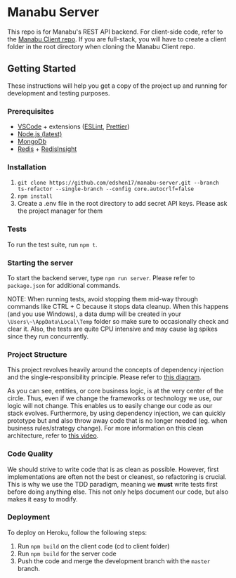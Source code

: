 # Manabu Server
This repo is for Manabu's REST API backend. For client-side code, refer to the [Manabu Client repo](https://github.com/edshen17/manabu-client.git). If you are full-stack, you will have to create a client folder in the root directory when cloning the Manabu Client repo.

## Getting Started

These instructions will help you get a copy of the project up and running for development and testing purposes. 

### Prerequisites

* [VSCode](https://code.visualstudio.com/download) + extensions ([ESLint](https://marketplace.visualstudio.com/items?itemName=dbaeumer.vscode-eslint), [Prettier](https://marketplace.visualstudio.com/items?itemName=esbenp.prettier-vscode))
* [Node.js (latest)](https://nodejs.org/en/download/)
* [MongoDb](https://www.mongodb.com/try/download/community)
* [Redis](https://redis.io/download) + [RedisInsight](https://redis.com/redis-enterprise/redis-insight/)

### Installation
1. `git clone https://github.com/edshen17/manabu-server.git --branch ts-refactor --single-branch --config core.autocrlf=false`
2. `npm install`
3. Create a .env file in the root directory to add secret API keys. Please ask the project manager for them

### Tests
To run the test suite, run `npm t`.

### Starting the server
To start the backend server, type `npm run server`. Please refer to `package.json` for additional commands.

NOTE: 
When running tests, avoid stopping them mid-way through commands like CTRL + C because it stops data cleanup. When this happens (and you use Windows), a data dump will be created in your `\Users\~\AppData\Local\Temp` folder so make sure to occasionally check and clear it. Also, the tests are quite CPU intensive and may cause lag spikes since they run concurrently.

### Project Structure
This project revolves heavily around the concepts of dependency injection and the single-responsibility principle. Please refer to [this diagram](https://blog.cleancoder.com/uncle-bob/images/2012-08-13-the-clean-architecture/CleanArchitecture.jpg).

As you can see, entities, or core business logic, is at the very center of the circle. Thus, even if we change the frameworks or technology we use, our logic will not change. This enables us to easily change our code as our stack evolves. Furthermore, by using dependency injection, we can quickly prototype but and also throw away code that is no longer needed (eg. when business rules/strategy change). For more information on this clean architecture, refer to [this video](https://www.youtube.com/watch?v=fy6-LSE_zjI).

### Code Quality
We should strive to write code that is as clean as possible. However, first implementations are often not the best or cleanest, so refactoring is crucial. This is why we use the TDD paradigm, meaning we **must** write tests first before doing anything else. This not only helps document our code, but also makes it easy to modify.

### Deployment
To deploy on Heroku, follow the following steps:
1. Run `npm build` on the client code (cd to client folder)
2. Run `npm build` for the server code
3. Push the code and merge the development branch with the `master` branch.

